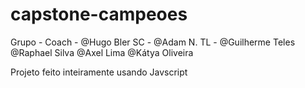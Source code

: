 # capstone-campeoes
Grupo - Coach  - @Hugo Bler  SC -  @Adam N.  TL -  @Guilherme Teles  @Raphael Silva  @Axel Lima  @Kátya Oliveira

Projeto feito inteiramente usando Javscript
